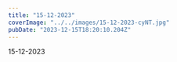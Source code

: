 ```yaml
---
title: "15-12-2023"
coverImage: "../../images/15-12-2023-cyNT.jpg"
pubDate: "2023-12-15T18:20:10.204Z"
---
```


15-12-2023
